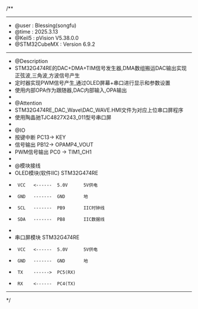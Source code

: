 /**
  ******************************************************************************
  * @user           : Blessing(songfu)
  * @time           : 2025.3.13
  * @Keil5          : pVision V5.38.0.0
  * @STM32CubeMX    : Version 6.9.2
  ******************************************************************************
  * @Description
  * STM32G474RE的DAC+DMA+TIM信号发生器,DMA数组搬运DAC输出实现正弦波,三角波,方波信号产生
  * 定时器实现PWM信号产生,通过OLED屏幕+串口进行显示和参数设置
  * 使用内部OPA作为跟随器,DAC内部输入,OPA输出
  *
  * @Attention
  * STM32G474RE_DAC_Wave\DAC_WAVE.HMI文件为对应上位串口屏程序
  * 使用陶晶驰TJC4827X243_011型号串口屏
  *
  * @IO
  * 按键中断            PC13-> KEY
  * 信号输出            PB12-> OPAMP4_VOUT
  * PWM信号输出         PC0 -> TIM1_CH1
  *
  * @模块接线
  * OLED模块(软件IIC)  STM32G474RE
  *      VCC   <------  5.0V      5V供电
  *      GND   -------  GND       地
  *      SCL   -------  PB9       IIC时钟线
  *      SDA   -------  PB8       IIC数据线
  *
  * 串口屏模块         STM32G474RE
  *      VCC   <------  5.0V      5V供电
  *      GND   -------  GND       地
  *      TX    ------>  PC5(RX)
  *      RX    <------  PC4(TX)
  ******************************************************************************
  */
